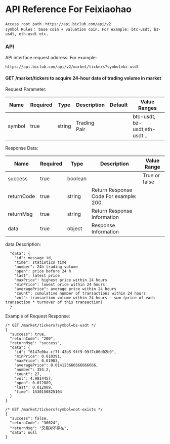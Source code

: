 # API Reference For Feixiaohao

#### 
``` 
Access root path：https://api.biclub.com/api/v2
symbol Rules： base coin + valuation coin. For example: btc-usdt, bz-usdt, eth-usdt etc.
```
### API
API interface request address:
For example:
```
https://api.biclub.com/api/v2/market/tickers?symbol=bz-usdt
```

#### GET /market/tickers  to acquire 24-hour data of trading volume in market

Request Parameter:

| Name  | Required |Type  |Description |Default|Value Ranges|
|-------|----------|------|------------|-------|------------|
|symbol |    true  |string|Trading Pair|       |btc-usdt, bz-usdt,eth-usdt...|

Response Data:

|Name	   |Required|Type   |Description|Value Range|
|----------|--------|-------|-----------|----|
|success   |true    |boolean|           |True or false|
|returnCode|true    |string |Return Response Code For example: 200||
|returnMsg |true    |string |Return Response Information||
|data      |true    |object |Response Information||

data Description:
```
  "data": {
    "id": message id,
    "time": statistics time
    "number": 24h trading volume
    "open": price before 24 h 
    "last": latest price
    "maxPrice": highest price within 24 hours
    "minPrice": lowest price within 24 hours
    "averagePrice": average price within 24 hours
    "count": cumulative number of transactions within 24 hours
    "vol": transaction volume within 24 hours – sum (price of each transaction * turnover of this transaction) 
  }
```
Example of Request Response:
```
/* GET /market/tickers?symbol=bz-usdt */
{
  "success": true,
  "returnCode": "200",
  "returnMsg": "success",
  "data": {
    "id": "6147e0ba-cf7f-43b5-9ff9-99f7c86d02b9",
    "minPrice": 0.010391,
    "maxPrice": 0.01983,
    "averagePrice": 0.014123666666666666,
    "number": 353.2,
    "count": 27,
    "vol": 4.9814457,
    "open": 0.012089,
    "last": 0.012089,
    "time": 1530150825104
  }
}

/* GET /market/tickers?symbol=not-exists */
{
  "success": false,
  "returnCode": "30024",
  "returnMsg": "交易对不存在",
  "data": null
}
```
